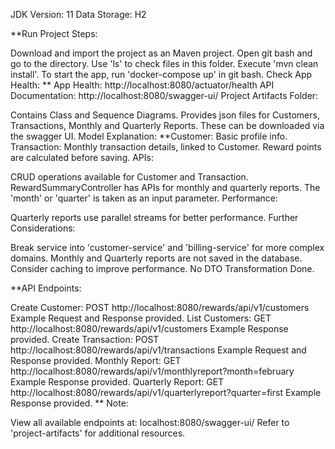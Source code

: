 JDK Version: 11
Data Storage: H2

**Run Project Steps:

Download and import the project as an Maven project.
Open git bash and go to the directory. Use 'ls' to check files in this folder.
Execute 'mvn clean install'.
To start the app, run 'docker-compose up' in git bash.
Check App Health:
**
App Health: http://localhost:8080/actuator/health
API Documentation: http://localhost:8080/swagger-ui/
Project Artifacts Folder:

Contains Class and Sequence Diagrams.
Provides json files for Customers, Transactions, Monthly and Quarterly Reports. These can be downloaded via the swagger UI.
Model Explanation:
**Customer: Basic profile info.
Transaction: Monthly transaction details, linked to Customer. Reward points are calculated before saving.
APIs:

CRUD operations available for Customer and Transaction.
RewardSummaryController has APIs for monthly and quarterly reports. The 'month' or 'quarter' is taken as an input parameter.
Performance:

Quarterly reports use parallel streams for better performance.
Further Considerations:

Break service into 'customer-service' and 'billing-service' for more complex domains.
Monthly and Quarterly reports are not saved in the database.
Consider caching to improve performance.
No DTO Transformation Done.

**API Endpoints:

Create Customer: POST http://localhost:8080/rewards/api/v1/customers
Example Request and Response provided.
List Customers: GET http://localhost:8080/rewards/api/v1/customers
Example Response provided.
Create Transaction: POST http://localhost:8080/rewards/api/v1/transactions
Example Request and Response provided.
Monthly Report: GET http://localhost:8080/rewards/api/v1/monthlyreport?month=february
Example Response provided.
Quarterly Report: GET http://localhost:8080/rewards/api/v1/quarterlyreport?quarter=first
Example Response provided.
** Note:

View all available endpoints at: localhost:8080/swagger-ui/
Refer to 'project-artifacts' for additional resources.